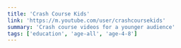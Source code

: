 ```yaml
---
title: 'Crash Course Kids'
link: 'https://m.youtube.com/user/crashcoursekids'
summary: 'Crash course videos for a younger audience'
tags: ['education', 'age-all', 'age-4-8']
---
```

